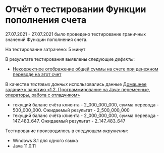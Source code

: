 # Отчёт о тестировании Функции пополнения счета

27.07.2021 - 27.07.2021 было проведено тестирование граничных значений Функции пополнения счета.


На тестирование затрачено: 5 минут

В результате тестирования выявлены следующие *дефекты*:

* [Некорректное отображение общей суммы на счете при денежном переводе на этот счет](https://github.com/ElizavetaShkryabiy/JavaHW2-T1/issues/1#issue-953981824)


В качестве *тестовых данных* использовались данные [Домашнее задание к занятию «1.2. Программирование на Java: переменные, операторы, работа с отладчиком»](https://github.com/netology-code/javaqa-homeworks/tree/master/programming)

* текущий баланс счёта клиента - 2_000_000_000, сумма перевода - 500_000_000. Ожидаемый результат - 2_500_000_000
* текущий баланс счёта клиента - 2_000_000_000, сумма перевода - 147_483_647. Ожидаемый результат - 2_147_483_647

Тестирование производилось в следующем *окружении*:

* Windows 8.1 для одного языка
* Java 11.0.11